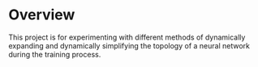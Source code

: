 Overview
========
This project is for experimenting with different methods of dynamically expanding
and dynamically simplifying the topology of a neural network during the training
process.
